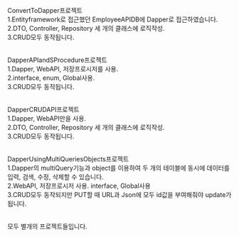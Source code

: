 ConvertToDapper프로젝트<br/>
1.Entityframework로 접근했던 EmployeeAPIDB에 Dapper로 접근하였습니다.<br/>
2.DTO, Controller, Repository 세 개의 클래스에 로직작성.<br/>
3.CRUD모두 동작됩니다.<br/><br/>

DapperAPIandSProcedure프로젝트<br/>
1.Dapper, WebAPI, 저장프로시저를 사용.<br/>
2.interface, enum, Global사용.<br/>
3.CRUD모두 동작됩니다.<br/><br/>

DapperCRUDAPI프로젝트<br/>
1.Dapper, WebAPI만을 사용.<br/>
2.DTO, Controller, Repository 세 개의 클래스에 로직작성.<br/>
3.CRUD모두 동작됩니다.<br/><br/>

DapperUsingMultiQueriesObjects프로젝트<br/>
1.Dapper의 multiQuery기능과 object를 이용하여 두 개의 테이블에 동시에 데이터를 입력, 검색, 수정, 삭제할 수 있습니다.<br/>
2.WebAPI, 저장프로시저 사용. interface, Global사용<br/>
3.CRUD모두 동작되지만 PUT할 때 URL과 Json에 모두 id값을 부여해줘야 update가 됩니다.<br/><br/>

모두 별개의 프로젝트들입니다.